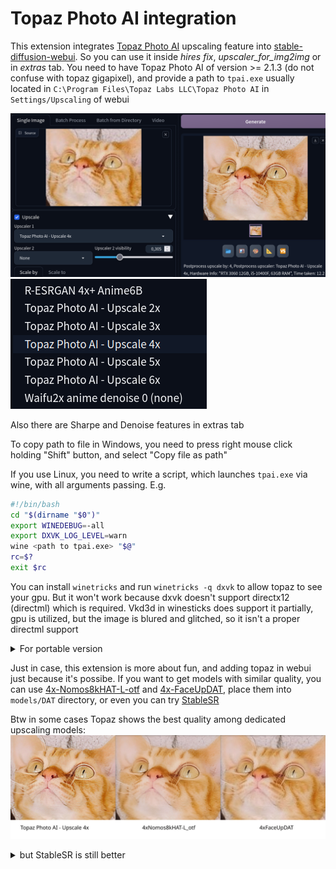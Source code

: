 # Topaz Photo AI integration

This extension integrates [Topaz Photo AI](https://www.topazlabs.com/topaz-photo-ai) upscaling feature into [stable-diffusion-webui](https://github.com/AUTOMATIC1111/stable-diffusion-webui). So you can use it inside *hires fix*, *upscaler_for_img2img* or in *extras* tab. You need to have Topaz Photo AI of version >= 2.1.3 (do not confuse with topaz gigapixel), and provide a path to `tpai.exe` usually located in `C:\Program Files\Topaz Labs LLC\Topaz Photo AI` in `Settings/Upscaling` of webui

![](/images/preview.png)
![](/images/upscalers.png)

Also there are Sharpe and Denoise features in extras tab

To copy path to file in Windows, you need to press right mouse click holding "Shift" button, and select "Copy file as path"


If you use Linux, you need to write a script, which launches `tpai.exe` via wine, with all arguments passing. E.g.

```bash
#!/bin/bash
cd "$(dirname "$0")"
export WINEDEBUG=-all
export DXVK_LOG_LEVEL=warn
wine <path to tpai.exe> "$@"
rc=$?
exit $rc
```

You can install `winetricks` and run `winetricks -q dxvk` to allow topaz to see your gpu. But it won't work because dxvk doesn't support directx12 (directml) which is required. Vkd3d in winesticks does support it partially, gpu is utilized, but the image is blured and glitched, so it isn't a proper directml support

<details>
<summary>
For portable version
</summary>

If you use a portable version of Topaz Photo AI, you need to write a wrapper script which replaces `Topaz Photo AI.exe` with `tpai.exe` and starts portable version, and set path to this script instead

For Linux:
```bash
#!/bin/bash
cd "$(dirname "$0")"
export WINEDEBUG=-all
export DXVK_LOG_LEVEL=warn
if [ ! -f 'App/Topaz Photo AI/Topaz Photo AI_.exe' ]; then
    mv 'App/Topaz Photo AI/Topaz Photo AI.exe' 'App/Topaz Photo AI/Topaz Photo AI_.exe'
    mv 'App/Topaz Photo AI/tpai.exe' 'App/Topaz Photo AI/Topaz Photo AI.exe'
fi
xvfb-run wine PhotoAIportable.exe "$@"
rc=$?
if [ ! -f 'App/Topaz Photo AI/tpai.exe' ]; then
    mv 'App/Topaz Photo AI/Topaz Photo AI.exe' 'App/Topaz Photo AI/tpai.exe'
    mv 'App/Topaz Photo AI/Topaz Photo AI_.exe' 'App/Topaz Photo AI/Topaz Photo AI.exe'
fi
exit $rc
```

`xvfb-run` is not necessary, it's used for hiding cmd.exe window. Can be installed by `sudo yay -S xorg-server-xvfb` on Arch-based, or `sudo apt install xvfb` on Ubuntu-based

For Windows it will work bad with admin right request and cmd window every time

</details>

Just in case, this extension is more about fun, and adding topaz in webui just because it's possibe. If you want to get models with similar quality, you can use [4x-Nomos8kHAT-L-otf](https://openmodeldb.info/models/4x-Nomos8kHAT-L-otf) and [4x-FaceUpDAT](https://openmodeldb.info/models/4x-FaceUpDAT), place them into `models/DAT` directory, or even you can try [StableSR](https://github.com/pkuliyi2015/sd-webui-stablesr)

Btw in some cases Topaz shows the best quality among dedicated upscaling models:
![](/images/comparation.jpg)

<details>
<summary>
but StableSR is still better
</summary>

![](/images/stablesr.jpg)

And the fastest in pair with turbo model

</details>

